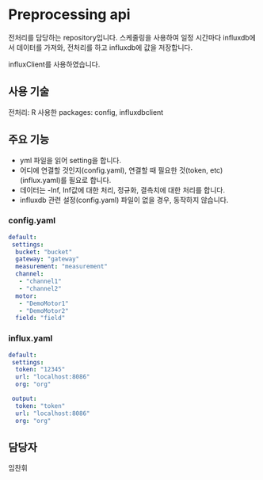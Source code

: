 # Preprocessing api

전처리를 담당하는 repository입니다.
스케줄링을 사용하여 일정 시간마다 influxdb에서 데이터를 가져와, 전처리를 하고 influxdb에 값을 저장합니다.

influxClient를 사용하였습니다.

## 사용 기술
전처리: R
사용한 packages: config, influxdbclient

## 주요 기능
- yml 파일을 읽어 setting을 합니다.
- 어디에 연결할 것인지(config.yaml), 연결할 때 필요한 것(token, etc) (influx.yaml)를 필요로 합니다.
- 데이터는 -Inf, Inf값에 대한 처리, 정규화, 결측치에 대한 처리를 합니다.
- influxdb 관련 설정(config.yaml) 파일이 없을 경우, 동작하지 않습니다.

### config.yaml
```yaml
default:
 settings:
  bucket: "bucket"
  gateway: "gateway"
  measurement: "measurement"
  channel:
   - "channel1"
   - "channel2"
  motor:
   - "DemoMotor1"
   - "DemoMotor2"
  field: "field"
```

### influx.yaml
```yaml
default:
 settings: 
  token: "12345"
  url: "localhost:8086"
  org: "org"

 output:
  token: "token"
  url: "localhost:8086"
  org: "org"
```

## 담당자
임찬휘
